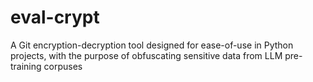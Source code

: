 # eval-crypt
A Git encryption-decryption tool designed for ease-of-use in Python projects, with the purpose of obfuscating sensitive data from LLM pre-training corpuses
